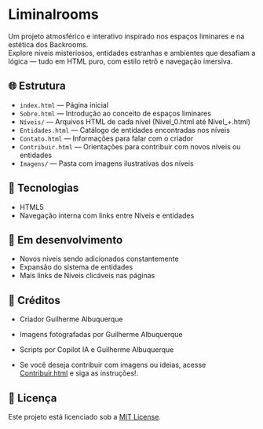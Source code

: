 # Liminalrooms

Um projeto atmosférico e interativo inspirado nos espaços liminares e na estética dos Backrooms.  
Explore níveis misteriosos, entidades estranhas e ambientes que desafiam a lógica — tudo em HTML puro, com estilo retrô e navegação imersiva.

## 🌐 Estrutura

- `index.html` — Página inicial
- `Sobre.html` — Introdução ao conceito de espaços liminares
- `Níveis/` — Arquivos HTML de cada nível (Nível_0.html até Nível_+.html)
- `Entidades.html` — Catálogo de entidades encontradas nos níveis
- `Contato.html` — Informações para falar com o criador
- `Contribuir.html` — Orientações para contribuir com novos níveis ou entidades
- `Imagens/` — Pasta com imagens ilustrativas dos níveis

## 🧱 Tecnologias

- HTML5
- Navegação interna com links entre Níveis e entidades

## 🚧 Em desenvolvimento

- Novos níveis sendo adicionados constantemente
- Expansão do sistema de entidades
- Mais links de Níveis clicáveis nas páginas

## 📸 Créditos

- Criador Guilherme Albuquerque
- Imagens fotografadas por Guilherme Albuquerque
- Scripts por Copilot IA e Guilherme Albuquerque

- Se você deseja contribuir com imagens ou ideias, acesse [Contribuir.html](https://guilhermealbuquerque9.github.io/Liminalrooms/Contribuir) e siga as instruções!.

## 📄 Licença

Este projeto está licenciado sob a [MIT License](LICENSE.md).
